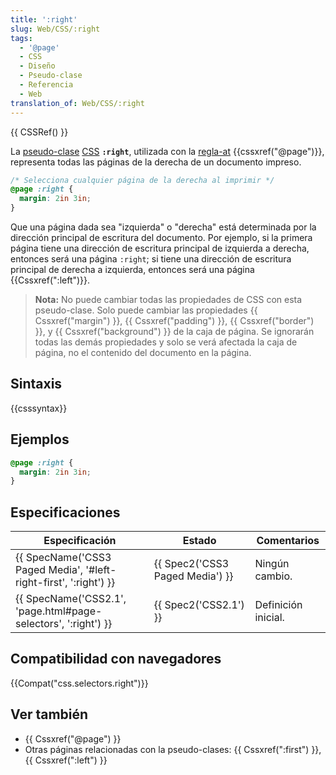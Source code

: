```yaml
---
title: ':right'
slug: Web/CSS/:right
tags:
  - '@page'
  - CSS
  - Diseño
  - Pseudo-clase
  - Referencia
  - Web
translation_of: Web/CSS/:right
---
```


{{ CSSRef() }}

La [pseudo-clase](/es/docs/Web/CSS/Pseudo-classes) [CSS](/es/docs/Web/CSS) **`:right`**, utilizada con la [regla-at](/es/docs/Web/CSS/At-rule) {{cssxref("@page")}}, representa todas las páginas de la derecha de un documento impreso.

```css
/* Selecciona cualquier página de la derecha al imprimir */
@page :right {
  margin: 2in 3in;
}
```

Que una página dada sea "izquierda" o "derecha" está determinada por la dirección principal de escritura del documento. Por ejemplo, si la primera página tiene una dirección de escritura principal de izquierda a derecha, entonces será una página `:right`; si tiene una dirección de escritura principal de derecha a izquierda, entonces será una página {{Cssxref(":left")}}.

> **Nota:** No puede cambiar todas las propiedades de CSS con esta pseudo-clase. Solo puede cambiar las propiedades {{ Cssxref("margin") }}, {{ Cssxref("padding") }}, {{ Cssxref("border") }}, y {{ Cssxref("background") }} de la caja de página. Se ignorarán todas las demás propiedades y solo se verá afectada la caja de página, no el contenido del documento en la página.

## Sintaxis

{{csssyntax}}

## Ejemplos

```css
@page :right {
  margin: 2in 3in;
}
```

## Especificaciones

| Especificación                                                                           | Estado                                   | Comentarios         |
| ---------------------------------------------------------------------------------------- | ---------------------------------------- | ------------------- |
| {{ SpecName('CSS3 Paged Media', '#left-right-first', ':right') }} | {{ Spec2('CSS3 Paged Media') }} | Ningún cambio.      |
| {{ SpecName('CSS2.1', 'page.html#page-selectors', ':right') }}     | {{ Spec2('CSS2.1') }}             | Definición inicial. |

## Compatibilidad con navegadores

{{Compat("css.selectors.right")}}

## Ver también

- {{ Cssxref("@page") }}
- Otras páginas relacionadas con la pseudo-clases: {{ Cssxref(":first") }}, {{ Cssxref(":left") }}
